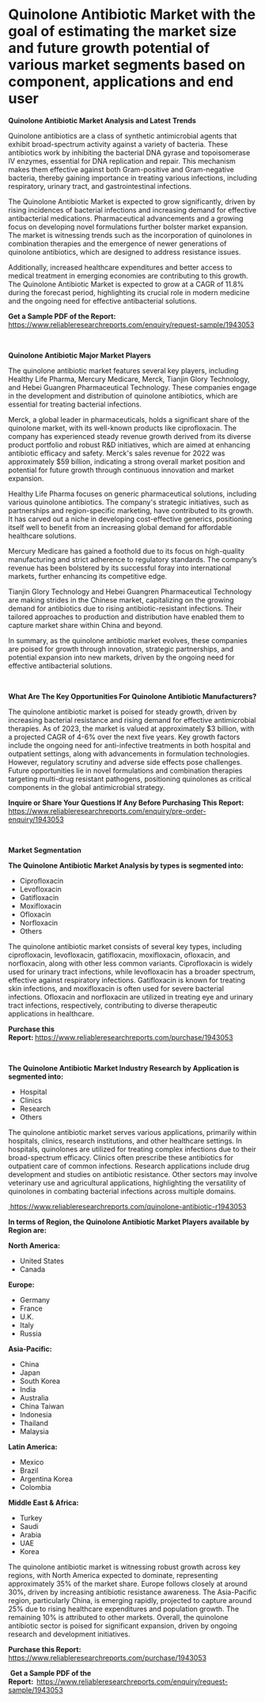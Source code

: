 <p><h1>Quinolone Antibiotic Market with the goal of estimating the market size and future growth potential of various market segments based on component, applications and end user</h1></p><p><strong>Quinolone Antibiotic Market Analysis and Latest Trends</strong></p>
<p><p>Quinolone antibiotics are a class of synthetic antimicrobial agents that exhibit broad-spectrum activity against a variety of bacteria. These antibiotics work by inhibiting the bacterial DNA gyrase and topoisomerase IV enzymes, essential for DNA replication and repair. This mechanism makes them effective against both Gram-positive and Gram-negative bacteria, thereby gaining importance in treating various infections, including respiratory, urinary tract, and gastrointestinal infections.</p><p>The Quinolone Antibiotic Market is expected to grow significantly, driven by rising incidences of bacterial infections and increasing demand for effective antibacterial medications. Pharmaceutical advancements and a growing focus on developing novel formulations further bolster market expansion. The market is witnessing trends such as the incorporation of quinolones in combination therapies and the emergence of newer generations of quinolone antibiotics, which are designed to address resistance issues.</p><p>Additionally, increased healthcare expenditures and better access to medical treatment in emerging economies are contributing to this growth. The Quinolone Antibiotic Market is expected to grow at a CAGR of 11.8% during the forecast period, highlighting its crucial role in modern medicine and the ongoing need for effective antibacterial solutions.</p></p>
<p><strong>Get a Sample PDF of the Report:&nbsp;</strong> <a href="https://www.reliableresearchreports.com/enquiry/request-sample/1943053?utm_campaign=2652&utm_medium=2&utm_source=Github&utm_content=ia&utm_term=19042025&utm_id=quinolone-antibiotic">https://www.reliableresearchreports.com/enquiry/request-sample/1943053</a></p>
<p>&nbsp;</p>
<p><strong>Quinolone Antibiotic Major Market Players</strong></p>
<p><p>The quinolone antibiotic market features several key players, including Healthy Life Pharma, Mercury Medicare, Merck, Tianjin Glory Technology, and Hebei Guangren Pharmaceutical Technology. These companies engage in the development and distribution of quinolone antibiotics, which are essential for treating bacterial infections.</p><p>Merck, a global leader in pharmaceuticals, holds a significant share of the quinolone market, with its well-known products like ciprofloxacin. The company has experienced steady revenue growth derived from its diverse product portfolio and robust R&D initiatives, which are aimed at enhancing antibiotic efficacy and safety. Merck's sales revenue for 2022 was approximately $59 billion, indicating a strong overall market position and potential for future growth through continuous innovation and market expansion.</p><p>Healthy Life Pharma focuses on generic pharmaceutical solutions, including various quinolone antibiotics. The company's strategic initiatives, such as partnerships and region-specific marketing, have contributed to its growth. It has carved out a niche in developing cost-effective generics, positioning itself well to benefit from an increasing global demand for affordable healthcare solutions.</p><p>Mercury Medicare has gained a foothold due to its focus on high-quality manufacturing and strict adherence to regulatory standards. The company’s revenue has been bolstered by its successful foray into international markets, further enhancing its competitive edge.</p><p>Tianjin Glory Technology and Hebei Guangren Pharmaceutical Technology are making strides in the Chinese market, capitalizing on the growing demand for antibiotics due to rising antibiotic-resistant infections. Their tailored approaches to production and distribution have enabled them to capture market share within China and beyond.</p><p>In summary, as the quinolone antibiotic market evolves, these companies are poised for growth through innovation, strategic partnerships, and potential expansion into new markets, driven by the ongoing need for effective antibacterial solutions.</p></p>
<p>&nbsp;</p>
<p><strong>What Are The Key Opportunities For Quinolone Antibiotic Manufacturers?</strong></p>
<p><p>The quinolone antibiotic market is poised for steady growth, driven by increasing bacterial resistance and rising demand for effective antimicrobial therapies. As of 2023, the market is valued at approximately $3 billion, with a projected CAGR of 4-6% over the next five years. Key growth factors include the ongoing need for anti-infective treatments in both hospital and outpatient settings, along with advancements in formulation technologies. However, regulatory scrutiny and adverse side effects pose challenges. Future opportunities lie in novel formulations and combination therapies targeting multi-drug resistant pathogens, positioning quinolones as critical components in the global antimicrobial strategy.</p></p>
<p><strong>Inquire or Share Your Questions If Any Before Purchasing This Report:</strong> <a href="https://www.reliableresearchreports.com/enquiry/pre-order-enquiry/1943053?utm_campaign=2652&utm_medium=2&utm_source=Github&utm_content=ia&utm_term=19042025&utm_id=quinolone-antibiotic">https://www.reliableresearchreports.com/enquiry/pre-order-enquiry/1943053</a></p>
<p>&nbsp;</p>
<p><strong>Market Segmentation</strong></p>
<p><strong>The Quinolone Antibiotic Market Analysis by types is segmented into:</strong></p>
<p><ul><li>Ciprofloxacin</li><li>Levofloxacin</li><li>Gatifloxacin</li><li>Moxifloxacin</li><li>Ofloxacin</li><li>Norfloxacin</li><li>Others</li></ul></p>
<p><p>The quinolone antibiotic market consists of several key types, including ciprofloxacin, levofloxacin, gatifloxacin, moxifloxacin, ofloxacin, and norfloxacin, along with other less common variants. Ciprofloxacin is widely used for urinary tract infections, while levofloxacin has a broader spectrum, effective against respiratory infections. Gatifloxacin is known for treating skin infections, and moxifloxacin is often used for severe bacterial infections. Ofloxacin and norfloxacin are utilized in treating eye and urinary tract infections, respectively, contributing to diverse therapeutic applications in healthcare.</p></p>
<p><strong>Purchase this Report:&nbsp;</strong><a href="https://www.reliableresearchreports.com/purchase/1943053?utm_campaign=2652&utm_medium=2&utm_source=Github&utm_content=ia&utm_term=19042025&utm_id=quinolone-antibiotic">https://www.reliableresearchreports.com/purchase/1943053</a></p>
<p>&nbsp;</p>
<p><strong>The Quinolone Antibiotic Market Industry Research by Application is segmented into:</strong></p>
<p><ul><li>Hospital</li><li>Clinics</li><li>Research</li><li>Others</li></ul></p>
<p><p>The quinolone antibiotic market serves various applications, primarily within hospitals, clinics, research institutions, and other healthcare settings. In hospitals, quinolones are utilized for treating complex infections due to their broad-spectrum efficacy. Clinics often prescribe these antibiotics for outpatient care of common infections. Research applications include drug development and studies on antibiotic resistance. Other sectors may involve veterinary use and agricultural applications, highlighting the versatility of quinolones in combating bacterial infections across multiple domains.</p></p>
<p><a href="https://www.reliableresearchreports.com/quinolone-antibiotic-r1943053?utm_campaign=2652&utm_medium=2&utm_source=Github&utm_content=ia&utm_term=19042025&utm_id=quinolone-antibiotic">&nbsp;https://www.reliableresearchreports.com/quinolone-antibiotic-r1943053</a></p>
<p><strong>In terms of Region, the Quinolone Antibiotic Market Players available by Region are:</strong></p>
<p>
    <p> <strong> North America: </strong>
        <ul>
            <li>United States</li>
            <li>Canada</li>
        </ul>
        </p> 
    <p> <strong> Europe: </strong>
        <ul>
            <li>Germany</li>
            <li>France</li>
            <li>U.K.</li>
            <li>Italy</li>
            <li>Russia</li>
        </ul>
        </p> 
    <p> <strong> Asia-Pacific: </strong>
        <ul>
            <li>China</li>
            <li>Japan</li>
            <li>South Korea</li>
            <li>India</li>
            <li>Australia</li>
            <li>China Taiwan</li>
            <li>Indonesia</li>
            <li>Thailand</li>
            <li>Malaysia</li>
        </ul>
        </p> 
    <p> <strong> Latin America: </strong>
        <ul>
            <li>Mexico</li>
            <li>Brazil</li>
            <li>Argentina Korea</li>
            <li>Colombia</li>
        </ul>
        </p> 
    <p> <strong> Middle East & Africa: </strong>
        <ul>
            <li>Turkey</li>
            <li>Saudi</li>
            <li>Arabia</li>
            <li>UAE</li>
            <li>Korea</li>
        </ul>
    </p>
    </p>
<p><p>The quinolone antibiotic market is witnessing robust growth across key regions, with North America expected to dominate, representing approximately 35% of the market share. Europe follows closely at around 30%, driven by increasing antibiotic resistance awareness. The Asia-Pacific region, particularly China, is emerging rapidly, projected to capture around 25% due to rising healthcare expenditures and population growth. The remaining 10% is attributed to other markets. Overall, the quinolone antibiotic sector is poised for significant expansion, driven by ongoing research and development initiatives.</p></p>
<p><strong>Purchase this Report: </strong><a href="https://www.reliableresearchreports.com/purchase/1943053?utm_campaign=2652&utm_medium=2&utm_source=Github&utm_content=ia&utm_term=19042025&utm_id=quinolone-antibiotic">https://www.reliableresearchreports.com/purchase/1943053</a></p>
<p>&nbsp;<strong>Get a Sample PDF of the Report:&nbsp;&nbsp;</strong><a href="https://www.reliableresearchreports.com/enquiry/request-sample/1943053?utm_campaign=2652&utm_medium=2&utm_source=Github&utm_content=ia&utm_term=19042025&utm_id=quinolone-antibiotic">https://www.reliableresearchreports.com/enquiry/request-sample/1943053</a></p>
<p><strong></strong></p>
<p><p></p><p></p><p></p></p>